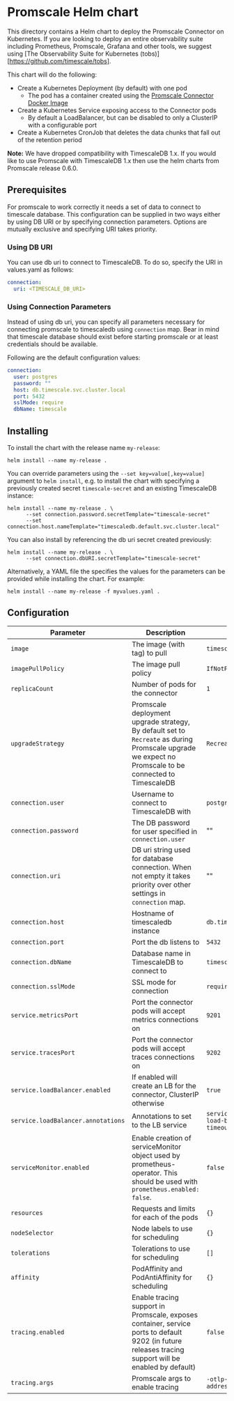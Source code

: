 # Promscale Helm chart

This directory contains a Helm chart to deploy the Promscale Connector on Kubernetes.
If you are looking to deploy an entire observability suite including Prometheus,
Promscale, Grafana and other tools, we suggest using
[The Observability Suite for Kubernetes (tobs)][https://github.com/timescale/tobs].

This chart will do the following:

* Create a Kubernetes Deployment (by default) with one pod
  * The pod has a container created using the [Promscale Connector Docker Image][docker-image]
* Create a Kubernetes Service exposing access to the Connector pods
  * By default a LoadBalancer, but can be disabled to only a ClusterIP with a configurable port
* Create a Kubernetes CronJob that deletes the data chunks that fall out of the retention period

**Note:** We have dropped compatibility with TimescaleDB 1.x. If you would like to use Promscale with TimescaleDB 1.x then use the helm charts from Promscale release 0.6.0. 

## Prerequisites

For promscale to work correctly it needs a set of data to connect to timescale database. This 
configuration can be supplied in two ways either by using DB URI or by specifying connection
parameters. Options are mutually exclusive and specifying URI takes priority.

### Using DB URI

You can use db uri to connect to TimescaleDB. To do so, specify the URI in values.yaml as follows:
```yaml
connection:
  uri: <TIMESCALE_DB_URI>
```

### Using Connection Parameters

Instead of using db uri, you can specify all parameters necessary for connecting promscale to timescaledb using `connection` map.
Bear in mind that timescale database should exist before starting promscale or at least credentials should be available.

Following are the default configuration values:

```yaml
connection:
  user: postgres
  password: ""
  host: db.timescale.svc.cluster.local
  port: 5432
  sslMode: require
  dbName: timescale
```

## Installing

To install the chart with the release name `my-release`:
```shell script
helm install --name my-release .
```

You can override parameters using the `--set key=value[,key=value]` argument
to `helm install`, e.g. to install the chart with specifying a previously created
secret `timescale-secret` and an existing TimescaleDB instance:
```shell script
helm install --name my-release . \
      --set connection.password.secretTemplate="timescale-secret"
      --set connection.host.nameTemplate="timescaledb.default.svc.cluster.local"
```

You can also install by referencing the db uri secret created previously:

```shell script
helm install --name my-release . \
      --set connection.dbURI.secretTemplate="timescale-secret"
```
 
Alternatively, a YAML file the specifies the values for the parameters can be provided
while installing the chart. For example:
```shell script
helm install --name my-release -f myvalues.yaml .
```

## Configuration

|       Parameter                   |           Description                       |               Default              |
|-----------------------------------|---------------------------------------------|------------------------------------|
| `image`                           | The image (with tag) to pull                | `timescale/promscale`   |
| `imagePullPolicy`                 | The image pull policy                       | `IfNotPresent`   |
| `replicaCount`                    | Number of pods for the connector            | `1`                                |
| `upgradeStrategy`                 | Promscale deployment upgrade strategy, By default set to `Recreate` as during Promscale upgrade we expect no Promscale to be connected to TimescaleDB       | `Recreate`                                |
| `connection.user`                 | Username to connect to TimescaleDB with     | `postgres`                         |
| `connection.password`             | The DB password for user specified in `connection.user` | "" |
| `connection.uri`                  | DB uri string used for database connection. When not empty it takes priority over other settings in `connection` map. | "" |
| `connection.host`                 | Hostname of timescaledb instance            | `db.timescaledb.svc.cluster.local` |
| `connection.port`                 | Port the db listens to                      | `5432`                             |
| `connection.dbName`               | Database name in TimescaleDB to connect to  | `timescale`                        |
| `connection.sslMode`              | SSL mode for connection                     | `require`                          |
| `service.metricsPort`             | Port the connector pods will accept metrics connections on | `9201`                      |
| `service.tracesPort`              | Port the connector pods will accept traces connections on | `9202`                      |
| `service.loadBalancer.enabled`    | If enabled will create an LB for the connector, ClusterIP otherwise | `true`     |
| `service.loadBalancer.annotations`| Annotations to set to the LB service        | `service.beta.kubernetes.io/aws-load-balancer-connection-idle-timeout: "4000"` |
| `serviceMonitor.enabled`          | Enable creation of serviceMonitor object used by prometheus-operator. This should be used with `prometheus.enabled: false`. | `false`   |
| `resources`                       | Requests and limits for each of the pods    | `{}`                               |
| `nodeSelector`                    | Node labels to use for scheduling           | `{}`                               |
| `tolerations`                     | Tolerations to use for scheduling           | `[]`                               |
| `affinity`                        | PodAffinity and PodAntiAffinity for scheduling           | `{}`                               |
| `tracing.enabled`                 | Enable tracing support in Promscale, exposes container, service ports to default 9202 (in future releases tracing support will be enabled by default)           | `false`                               |
| `tracing.args`                    | Promscale args to enable tracing               | `-otlp-grpc-server-listen-address=:9202`                               |

[docker-image]: https://hub.docker.com/timescale/promscale